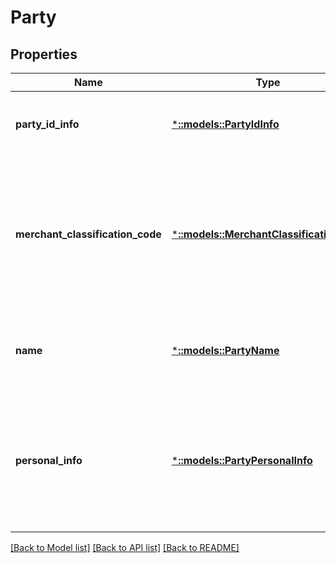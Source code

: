 # Party

## Properties
Name | Type | Description | Notes
------------ | ------------- | ------------- | -------------
**party_id_info** | [***::models::PartyIdInfo**](PartyIdInfo.md) | Party Id type, id, sub ID or type, and FSP Id. | [default to null]
**merchant_classification_code** | [***::models::MerchantClassificationCode**](MerchantClassificationCode.md) | Used in the context of Payee Information, where the Payee happens to be a merchant accepting merchant payments. | [optional] [default to null]
**name** | [***::models::PartyName**](PartyName.md) | Display name of the Party, could be a real name or a nick name. | [optional] [default to null]
**personal_info** | [***::models::PartyPersonalInfo**](PartyPersonalInfo.md) | Personal information used to verify identity of Party such as first, middle, last name and date of birth. | [optional] [default to null]

[[Back to Model list]](../README.md#documentation-for-models) [[Back to API list]](../README.md#documentation-for-api-endpoints) [[Back to README]](../README.md)


